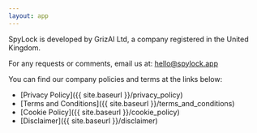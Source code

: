 ```yaml
---
layout: app
---
```


SpyLock is developed by GrizAI Ltd, a company registered in the United Kingdom. 

For any requests or comments, email us at: <a href="mailto:hello@spylock.app">hello@spylock.app</a>

You can find our company policies and terms at the links below:

- [Privacy Policy]({{ site.baseurl }}/privacy_policy)
- [Terms and Conditions]({{ site.baseurl }}/terms_and_conditions)
- [Cookie Policy]({{ site.baseurl }}/cookie_policy)
- [Disclaimer]({{ site.baseurl }}/disclaimer)
